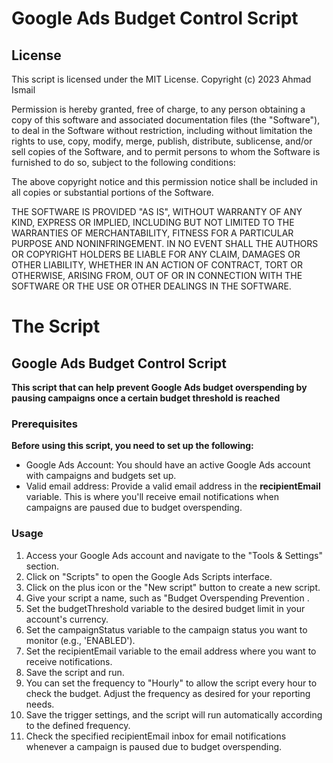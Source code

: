 #  Google Ads Budget Control Script
## License
This script is licensed under the MIT License.
Copyright (c) 2023 Ahmad Ismail

Permission is hereby granted, free of charge, to any person obtaining a copy
of this software and associated documentation files (the "Software"), to deal
in the Software without restriction, including without limitation the rights
to use, copy, modify, merge, publish, distribute, sublicense, and/or sell
copies of the Software, and to permit persons to whom the Software is
furnished to do so, subject to the following conditions:

The above copyright notice and this permission notice shall be included in all
copies or substantial portions of the Software.

THE SOFTWARE IS PROVIDED "AS IS", WITHOUT WARRANTY OF ANY KIND, EXPRESS OR
IMPLIED, INCLUDING BUT NOT LIMITED TO THE WARRANTIES OF MERCHANTABILITY,
FITNESS FOR A PARTICULAR PURPOSE AND NONINFRINGEMENT. IN NO EVENT SHALL THE
AUTHORS OR COPYRIGHT HOLDERS BE LIABLE FOR ANY CLAIM, DAMAGES OR OTHER
LIABILITY, WHETHER IN AN ACTION OF CONTRACT, TORT OR OTHERWISE, ARISING FROM,
OUT OF OR IN CONNECTION WITH THE SOFTWARE OR THE USE OR OTHER DEALINGS IN THE
SOFTWARE.

# The Script

## Google Ads Budget Control Script
**This script that can help prevent Google Ads budget overspending by pausing campaigns once a certain budget threshold is reached**

### Prerequisites
**Before using this script, you need to set up the following:**

- Google Ads Account: You should have an active Google Ads account with campaigns and budgets set up.
- Valid email address: Provide a valid email address in the **recipientEmail** variable. This is where     you'll receive email notifications when campaigns are paused due to budget overspending.

### Usage
1. Access your Google Ads account and navigate to the "Tools & Settings" section.
2. Click on "Scripts" to open the Google Ads Scripts interface.
3. Click on the plus icon or the "New script" button to create a new script.
4. Give your script a name, such as "Budget Overspending Prevention .
5. Set the budgetThreshold variable to the desired budget limit in your account's currency.
6. Set the campaignStatus variable to the campaign status you want to monitor (e.g., 'ENABLED').
7. Set the recipientEmail variable to the email address where you want to receive notifications.
8. Save the script and run.
9. You can set the frequency to "Hourly" to allow the script every hour to check the budget. Adjust the frequency as desired for your reporting needs.
10. Save the trigger settings, and the script will run automatically according to the defined frequency.
11. Check the specified recipientEmail inbox for email notifications whenever a campaign is paused due to budget overspending.
